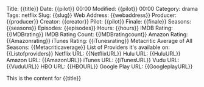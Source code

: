 Title: {{title}}
Date: {{pilot}} 00:00
Modified: {{pilot}} 00:00
Category: drama
Tags: netflix
Slug: {{slug}}
Web Address: {{webaddress}}
Producer: {{producer}}
Creator: {{creator}}
Pilot: {{pilot}}
Finale: {{finale}}
Seasons: {{seasons}}
Episodes: {{episodes}}
Hours: {{hours}}
IMDB Rating: {{IMDBrating}}
IMDB Rating Count: {{IMDBratingcount}}
Amazon Rating: {{Amazonrating}}
iTunes Rating: {{iTunesrating}}
Metacritic Average of All Seasons: {{Metacriticaverage}}
List of Providers it's available on: {{Listofproviders}}
Netflix URL: {{NetflixURL}}
Hulu URL: {{HuluURL}}
Amazon URL: {{AmazonURL}}
iTunes URL: {{iTunesURL}}
Vudu URL: {{VuduURL}}
HBO URL: {{HBOURL}}
Google Play URL: {{GoogleplayURL}}



This is the content for {{title}}
